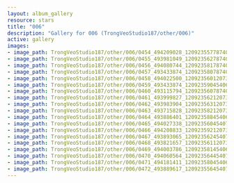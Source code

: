 ```yaml
---
layout: album_gallery
resource: stars
title: "006"
description: "Gallery for 006 (TrongVeoStudio187/other/006)"
active: gallery
images:
- image_path: TrongVeoStudio187/other/006/0454_494209028_1209235577874047_5825167893126404696_n.jpg
- image_path: TrongVeoStudio187/other/006/0455_493981049_1209235627874042_8250273729368036683_n.jpg
- image_path: TrongVeoStudio187/other/006/0456_494080744_1209235817874023_8694529470769152752_n.jpg
- image_path: TrongVeoStudio187/other/006/0457_493433874_1209235807874024_4321988495986728975_n.jpg
- image_path: TrongVeoStudio187/other/006/0458_494022500_1209235601207378_970827335389566995_n.jpg
- image_path: TrongVeoStudio187/other/006/0459_493433874_1209235904540681_7100136643252042255_n.jpg
- image_path: TrongVeoStudio187/other/006/0460_493115794_1209235607874044_9209930461177135405_n.jpg
- image_path: TrongVeoStudio187/other/006/0461_493999827_1209235621207376_884666167173176915_n.jpg
- image_path: TrongVeoStudio187/other/006/0462_493983904_1209235631207375_8427869916032430519_n.jpg
- image_path: TrongVeoStudio187/other/006/0463_493715828_1209235821207356_661989606469634974_n.jpg
- image_path: TrongVeoStudio187/other/006/0464_493886401_1209235884540683_1363564440840856435_n.jpg
- image_path: TrongVeoStudio187/other/006/0465_494027338_1209235604540711_1369798972556986683_n.jpg
- image_path: TrongVeoStudio187/other/006/0466_494208833_1209235921207346_6304674661223565026_n.jpg
- image_path: TrongVeoStudio187/other/006/0467_493893065_1209235624540709_1869934073030740980_n.jpg
- image_path: TrongVeoStudio187/other/006/0468_493821657_1209235611207377_1978033949007148514_n.jpg
- image_path: TrongVeoStudio187/other/006/0469_494003786_1209235814540690_1522383064401911141_n.jpg
- image_path: TrongVeoStudio187/other/006/0470_494060564_1209235644540707_236277656322766753_n.jpg
- image_path: TrongVeoStudio187/other/006/0471_494181411_1209235804540691_581304974573173260_n.jpg
- image_path: TrongVeoStudio187/other/006/0472_493889617_1209235564540715_2831523438235083724_n.jpg
---
```

